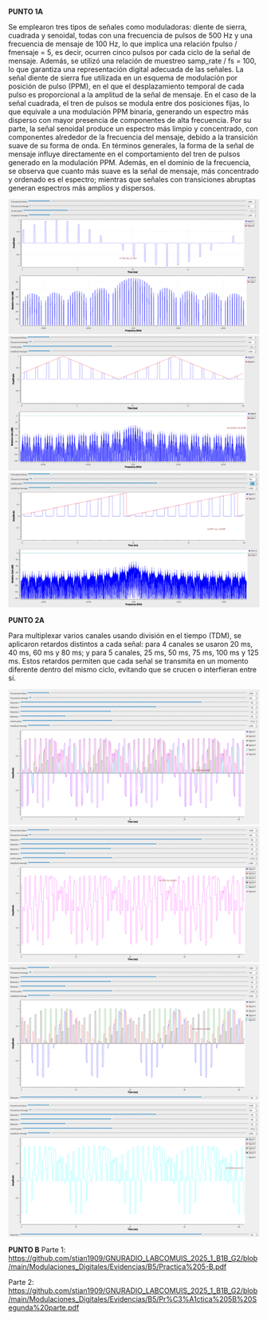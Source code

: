 **PUNTO 1A**

Se emplearon tres tipos de señales como moduladoras: diente de sierra, cuadrada y senoidal, todas con una frecuencia de pulsos de 500 Hz y una frecuencia de mensaje de 100 Hz, lo que implica una relación fpulso / fmensaje = 5, es decir, ocurren cinco pulsos por cada ciclo de la señal de mensaje. Además, se utilizó una relación de muestreo samp_rate / fs = 100, lo que garantiza una representación digital adecuada de las señales.
La señal diente de sierra fue utilizada en un esquema de modulación por posición de pulso (PPM), en el que el desplazamiento temporal de cada pulso es proporcional a la amplitud de la señal de mensaje. En el caso de la señal cuadrada, el tren de pulsos se modula entre dos posiciones fijas, lo que equivale a una modulación PPM binaria, generando un espectro más disperso con mayor presencia de componentes de alta frecuencia. Por su parte, la señal senoidal produce un espectro más limpio y concentrado, con componentes alrededor de la frecuencia del mensaje, debido a la transición suave de su forma de onda.
En términos generales, la forma de la señal de mensaje influye directamente en el comportamiento del tren de pulsos generado en la modulación PPM. Además, en el dominio de la frecuencia, se observa que cuanto más suave es la señal de mensaje, más concentrado y ordenado es el espectro; mientras que señales con transiciones abruptas generan espectros más amplios y dispersos.

![gráfico](Evidencias/A5/5a1.PNG)
![gráfico](Evidencias/A5/5a2.PNG)
![gráfico](Evidencias/A5/5a3.PNG)

**PUNTO 2A**

Para multiplexar varios canales usando división en el tiempo (TDM), se aplicaron retardos distintos a cada señal: para 4 canales se usaron 20 ms, 40 ms, 60 ms y 80 ms; y para 5 canales, 25 ms, 50 ms, 75 ms, 100 ms y 125 ms. Estos retardos permiten que cada señal se transmita en un momento diferente dentro del mismo ciclo, evitando que se crucen o interfieran entre sí. 

![gráfico](Evidencias/A5/Img_1.png)
![gráfico](Evidencias/A5/Img_2.png)
![gráfico](Evidencias/A5/Img_3.png)
![gráfico](Evidencias/A5/Img_4.png)

**PUNTO B**
Parte 1:
https://github.com/stian1909/GNURADIO_LABCOMUIS_2025_1_B1B_G2/blob/main/Modulaciones_Digitales/Evidencias/B5/Practica%205-B.pdf

Parte 2:
https://github.com/stian1909/GNURADIO_LABCOMUIS_2025_1_B1B_G2/blob/main/Modulaciones_Digitales/Evidencias/B5/Pr%C3%A1ctica%205B%20Segunda%20parte.pdf


